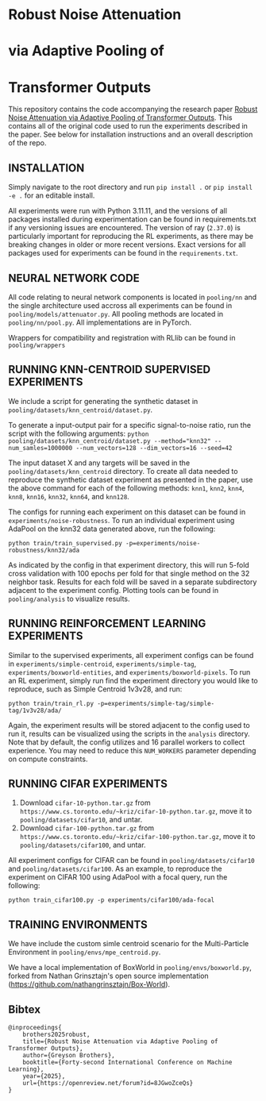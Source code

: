 # Robust Noise Attenuation 
# via Adaptive Pooling of 
# Transformer Outputs

This repository contains the code accompanying the research paper [Robust Noise Attenuation via Adaptive Pooling of Transformer Outputs](https://arxiv.org/abs/2506.09215). This contains all of the original code used to run the experiments described in the paper. See below for installation instructions and an overall description of the repo. 


## INSTALLATION
Simply navigate to the root directory and run `pip install .` 
                                           or `pip install -e .` for an editable install. 

All experiments were run with Python 3.11.11, and the versions of all packages installed during experimentation can be found in requirements.txt if any versioning issues are encountered. The version of ray (`2.37.0`) is particularly important for reproducing the RL experiments, as there may be breaking changes in older or more recent versions. Exact versions for all packages used for experiments can be found in the `requirements.txt`. 


## NEURAL NETWORK CODE
All code relating to neural network components is located in `pooling/nn` and the single architecture used accross all experiments can be found in `pooling/models/attenuator.py`. All pooling methods are located in `pooling/nn/pool.py`. All implementations are in PyTorch. 

Wrappers for compatibility and registration with RLlib can be found in `pooling/wrappers`


## RUNNING KNN-CENTROID SUPERVISED EXPERIMENTS
We include a script for generating the synthetic dataset in `pooling/datasets/knn_centroid/dataset.py`. 

To generate a input-output pair for a specific signal-to-noise ratio, run the script with the following arguments:
`python pooling/datasets/knn_centroid/dataset.py --method="knn32" --num_samles=1000000 --num_vectors=128 --dim_vectors=16 --seed=42`

The input dataset X and any targets will be saved in the `pooling/datasets/knn_centroid` directory. To create all data needed to reproduce the synthetic dataset experiment as presented in the paper, use the above command for each of the following methods: `knn1`, `knn2`, `knn4`, `knn8`, `knn16`, `knn32`, `knn64`, and `knn128`.

The configs for running each experiment on this dataset can be found in `experiments/noise-robustness`. To run an individual experiment using AdaPool on the knn32 data generated above, run the following:

`python train/train_supervised.py -p=experiments/noise-robustness/knn32/ada`

As indicated by the config in that experiment directory, this will run 5-fold cross validation with 100 epochs per fold for that single method on the 32 neighbor task. Results for each fold will be saved in a separate subdirectory adjacent to the experiment config. Plotting tools can be found in `pooling/analysis` to visualize results. 


## RUNNING REINFORCEMENT LEARNING EXPERIMENTS
Similar to the supervised experiments, all experiment configs can be found in `experiments/simple-centroid`, `experiments/simple-tag`, `experiments/boxworld-entities`, and `experiments/boxworld-pixels`. To run an RL experiment, simply run find the experiment directory you would like to reproduce, such as Simple Centroid 1v3v28, and run: 

`python train/train_rl.py -p=experiments/simple-tag/simple-tag/1v3v28/ada/`

Again, the experiment results will be stored adjacent to the config used to run it, results can be visualized using the scripts in the `analysis` directory. Note that by default, the config utilizes and 16 parallel workers to collect experience. You may need to reduce this `NUM_WORKERS` parameter depending on compute constraints. 


## RUNNING CIFAR EXPERIMENTS
1. Download `cifar-10-python.tar.gz` from `https://www.cs.toronto.edu/~kriz/cifar-10-python.tar.gz`, move it to `pooling/datasets/cifar10`, and untar.   
2. Download `cifar-100-python.tar.gz` from `https://www.cs.toronto.edu/~kriz/cifar-100-python.tar.gz`, move it to `pooling/datasets/cifar100`, and untar.   

All experiment configs for CIFAR can be found in `pooling/datasets/cifar10` and `pooling/datasets/cifar100`. As an example, to reproduce the experiment on CIFAR 100 using AdaPool with a focal query, run the following:

`python train_cifar100.py -p experiments/cifar100/ada-focal`


## TRAINING ENVIRONMENTS
We have include the custom simle centroid scenario for the Multi-Particle Environment in `pooling/envs/mpe_centroid.py`. 

We have a local implementation of BoxWorld in `pooling/envs/boxworld.py`, forked from Nathan Grinsztajn's open source implementation (https://github.com/nathangrinsztajn/Box-World). 


## Bibtex
```
@inproceedings{
    brothers2025robust,
    title={Robust Noise Attenuation via Adaptive Pooling of Transformer Outputs},
    author={Greyson Brothers},
    booktitle={Forty-second International Conference on Machine Learning},
    year={2025},
    url={https://openreview.net/forum?id=8JGwoZceQs}
}
```
